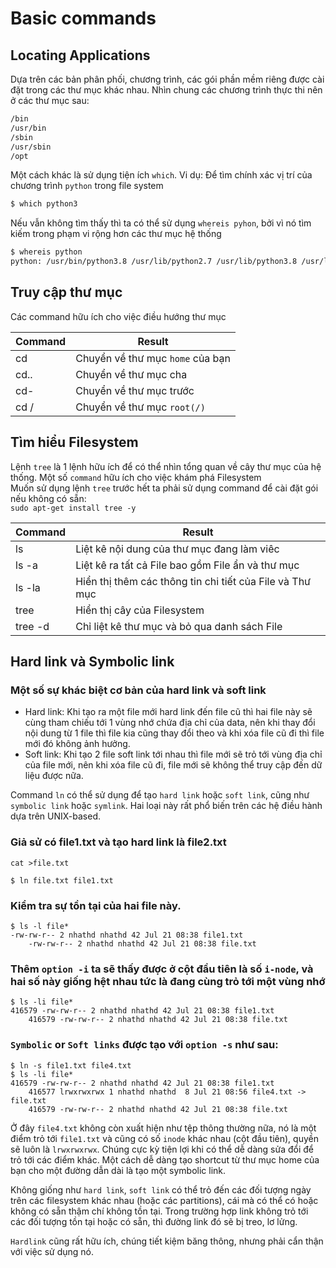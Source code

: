 # Basic commands
## Locating Applications
Dựa trên các bản phân phối, chương trình, các gói phần mềm riêng được cài đặt trong các thư mục khác nhau. Nhìn chung các chương trình thực thi nên ở các thư mục sau:
```sh
/bin
/usr/bin
/sbin
/usr/sbin
/opt
```
Một cách khác là sử dụng tiện ích `which`. Vi dụ: Để tìm chính xác vị trí của chương trình `python` trong file system
```sh
$ which python3

```
Nếu vẫn không tìm thấy thì ta có thể sử dụng `whereis pyhon`, bởi vì nó tìm kiếm trong phạm vi rộng hơn các thư mục hệ thống
```sh
$ whereis python
python: /usr/bin/python3.8 /usr/lib/python2.7 /usr/lib/python3.8 /usr/lib/python3.9 /etc/python3.8 /usr/local/lib/python3.8
```
## Truy cập thư mục
Các command hữu ích cho việc điều hướng thư mục

|Command|Result|
|-------|------|
|cd|Chuyển về thư mục `home` của bạn|
|cd..|Chuyển về thư mục cha|
|cd-|Chuyển về thư mục trước|
|cd /|Chuyển về thư mục `root(/)`|

## Tìm hiểu Filesystem
Lệnh `tree` là 1 lệnh hữu ích để có thể nhìn tổng quan về cây thư mục của hệ thống. Một số `command` hữu ích cho việc khám phá Filesystem</br>
Muốn sử dụng lệnh `tree` trước hết ta phải sử dụng command để cài đặt gói nếu không có sẵn:</br>
`sudo apt-get install tree -y`

|Command|Result|
|-------|------|
|ls|Liệt kê nội dung của thư mục đang làm viêc|
|ls -a|Liệt kê ra tất cả File bao gồm File ẩn và thư mục|
|ls -la|Hiển thị thêm các thông tin chi tiết của File và Thư mục|
|tree|Hiển thị cây của Filesystem|
|tree -d|Chỉ liệt kê thư mục và bỏ qua danh sách File|

## Hard link và Symbolic link

### Một số sự khác biệt cơ bản của hard link và soft link</br>
- Hard link: Khi tạo ra một file mới hard link đến file cũ thì hai file này sẽ cùng tham chiếu tới 1 vùng nhớ chứa địa chỉ của data, nên khi thay đổi nội dung từ 1 file thì file kia cũng thay đổi theo và khi xóa file cũ đi thì file mới đó không ảnh hưởng.</br>
- Soft link: Khi tạo 2 file soft link tới nhau thì file mới sẽ trỏ tới vùng địa chỉ của file mới, nên khi xóa file cũ đi, file mới sẽ không thể truy cập đến dữ liệu được nữa.

Command `ln` có thể sử dụng để tạo `hard link` hoặc `soft link`, cũng như `symbolic link` hoặc `symlink`. Hai loại này rất phổ biến trên các hệ điều hành dựa trên UNIX-based.

### Giả sử có file1.txt và tạo hard link là file2.txt
	
	cat >file.txt

	$ ln file.txt file1.txt
### Kiểm tra sự tồn tại của hai file này.

	$ ls -l file*
	-rw-rw-r-- 2 nhathd nhathd 42 Jul 21 08:38 file1.txt
        -rw-rw-r-- 2 nhathd nhathd 42 Jul 21 08:38 file.txt

### Thêm `option -i` ta sẽ thấy được ở cột đầu tiên là số `i-node`, và hai số này giống hệt nhau tức là đang cùng trỏ tới một vùng nhớ

	$ ls -li file*
	416579 -rw-rw-r-- 2 nhathd nhathd 42 Jul 21 08:38 file1.txt
        416579 -rw-rw-r-- 2 nhathd nhathd 42 Jul 21 08:38 file.txt

### `Symbolic` or `Soft links` được tạo với `option -s` như sau:

	$ ln -s file1.txt file4.txt
	$ ls -li file*
	416579 -rw-rw-r-- 2 nhathd nhathd 42 Jul 21 08:38 file1.txt
        416577 lrwxrwxrwx 1 nhathd nhathd  8 Jul 21 08:56 file4.txt -> file.txt
        416579 -rw-rw-r-- 2 nhathd nhathd 42 Jul 21 08:38 file.txt
  
Ở đây `file4.txt` không còn xuất hiện như tệp thông thường nữa, nó là một điểm trỏ tới `file1.txt` và cũng có số `inode` khác nhau (cột đầu tiên), quyền sẽ luôn là `lrwxrwxrwx`. Chúng cực kỳ tiện lợi khi có thể dễ dàng sửa đổi để trỏ tới các điểm khác. Một cách dễ dàng tạo shortcut từ thư mục home của bạn cho một đường dẫn dài là tạo một symbolic link.

Không giống như `hard link`, `soft link` có thể trỏ đến các đối tượng ngày trên các filesystem khác nhau (hoặc các partitions), cái mà có thể có hoặc không có sẵn thậm chí không tồn tại. Trong trường hợp link không trỏ tới các đối tượng tồn tại hoặc có sẵn, thì đường link đó sẽ bị treo, lơ lửng.

`Hardlink` cũng rất hữu ích, chúng tiết kiệm băng thông, nhưng phải cẩn thận với việc sử dụng nó.
